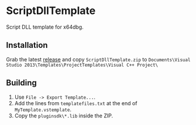 # ScriptDllTemplate

Script DLL template for x64dbg.

## Installation

Grab the latest [release](https://github.com/x64dbg/ScriptDllTemplate/releases/latest) and copy `ScriptDllTemplate.zip` to `Documents\Visual Studio 2013\Templates\ProjectTemplates\Visual C++ Project\`

## Building

1. Use `File -> Export Template...`.
2. Add the lines from `templatefiles.txt` at the end of `MyTemplate.vstemplate`.
3. Copy the `pluginsdk\*.lib` inside the ZIP.
